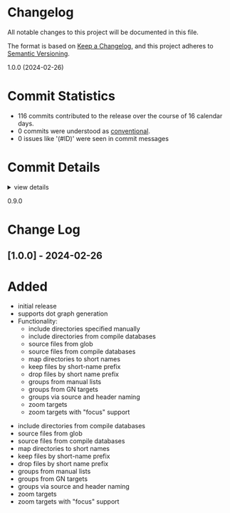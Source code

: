 # Changelog

All notable changes to this project will be documented in this file.

The format is based on [Keep a Changelog](https://keepachangelog.com/en/1.0.0/),
and this project adheres to [Semantic Versioning](https://semver.org/spec/v2.0.0.html).

 1.0.0 (2024-02-26)

# Commit Statistics

<csr-read-only-do-not-edit/>

 - 116 commits contributed to the release over the course of 16 calendar days.
 - 0 commits were understood as [conventional](https://www.conventionalcommits.org).
 - 0 issues like '(#ID)' were seen in commit messages

# Commit Details

<csr-read-only-do-not-edit/>

<details><summary>view details</summary>

 * **Uncategorized**
    - Changelog version bump ([`affbf37`](https://github.com/andy31415/igraph/commit/affbf373e768503d829a7e7815b5dc0b2128fad7))
    - Version 1.0 because I want to release it ([`6264e20`](https://github.com/andy31415/igraph/commit/6264e2063a1a5477efc8c373d76d7da0e10c98c2))
    - Update because we want docs ([`6b11780`](https://github.com/andy31415/igraph/commit/6b11780293efe485e6041bd42483bd705c51e0f0))
    - Slight doc change ([`e34bcaf`](https://github.com/andy31415/igraph/commit/e34bcafa24fe7f746bda9abd0a4a5c4ab18bddcd))
    - Preparing for release ([`c16a302`](https://github.com/andy31415/igraph/commit/c16a30205891185231405192807d493a3bed6c1c))
    - Fix include after name change ([`4ebbf14`](https://github.com/andy31415/igraph/commit/4ebbf14e5b306a0588d0e793459479b83c053dac))
    - Prepare for publish: cleaner example, fill in more cargotoml, igraph name seems already used ([`18889da`](https://github.com/andy31415/igraph/commit/18889da67bcd2473445d54a61e6d1797688dc9e7))
    - Better separation ([`e05d647`](https://github.com/andy31415/igraph/commit/e05d647155b1cffebc73ff0d80dc813b9f4d99c9))
    - Separate out zoomed in graphs from the rest, so they do not miz ([`06d1add`](https://github.com/andy31415/igraph/commit/06d1add08354cdc292034a045ebe164ed673706b))
    - Cargo clippy and format ([`5cd4475`](https://github.com/andy31415/igraph/commit/5cd4475bddda8e6649e487f06c18f2d6edea9a89))
    - Fix naming ([`9b6f3ad`](https://github.com/andy31415/igraph/commit/9b6f3ad192951bbaf2da4c67824b1eaebf803035))
    - Add a no-deps group ([`0e70d6e`](https://github.com/andy31415/igraph/commit/0e70d6e67703b870d03f4f8fb9eb3d7406f8e6ac))
    - Get sources from compiledb ([`7c98a2e`](https://github.com/andy31415/igraph/commit/7c98a2e09dc33ad0cce87298451840e6e12a7f4f))
    - Warn if glob is broken ([`697dc60`](https://github.com/andy31415/igraph/commit/697dc6080017a0598130f4eb533b49da05885066))
    - More support for nice formatting for debugging ([`9b2925d`](https://github.com/andy31415/igraph/commit/9b2925d2bbf0d303aa1e702d84e799714f293470))
    - Better include-extract formatting ([`752749a`](https://github.com/andy31415/igraph/commit/752749a6be029b25a44ecb1a068c69a3a63f7285))
    - Add a log of what includes are found ([`2e2e29c`](https://github.com/andy31415/igraph/commit/2e2e29c11284cba002bd86506fc01cacc54cf023))
    - Clean up examples ([`03f2761`](https://github.com/andy31415/igraph/commit/03f2761f2ebe9e5cf3c61c4d5c7668e3d75eb964))
    - Bump version, add author in toml ([`08b8d70`](https://github.com/andy31415/igraph/commit/08b8d7024d6a548bed9c0bc2429056c14242ae46))
    - Merge branch 'master' of github.com:andy31415/igraph ([`11290e5`](https://github.com/andy31415/igraph/commit/11290e5f80ecf5bdfb03693f2f3105c8ee9893cd))
    - Change license: I did not keep anything from the original leptos sample (because leptos was a pain) so for now this is a stand-alone app developed from scratch. Changed my name as copyright ([`66fb6bb`](https://github.com/andy31415/igraph/commit/66fb6bb4a0d37c6d3a0382a06cdde4431c72551d))
    - Create rust.yml ([`38f97be`](https://github.com/andy31415/igraph/commit/38f97bea01f86badd46d86f37d499e0814e6f364))
    - More text ([`1edc76a`](https://github.com/andy31415/igraph/commit/1edc76ab8ad7051c0e578d330955f33ce50ca899))
    - Updated readme ([`3a7f303`](https://github.com/andy31415/igraph/commit/3a7f30362bc6c07ef484911312e524b06414d44f))
    - Debug fixes ([`d72a46d`](https://github.com/andy31415/igraph/commit/d72a46dffc7c4a2286a4432c08a462b4d5138960))
    - Minor fixes ([`f2ea3e5`](https://github.com/andy31415/igraph/commit/f2ea3e5498b6f9686a9eb00f7795b4bef77d6d81))
    - Formattig and focus works ([`17bb5b8`](https://github.com/andy31415/igraph/commit/17bb5b8c9a0fea1fd413619b01bceb58631056ff))
    - Prepare for focused zoom ([`2c47bb3`](https://github.com/andy31415/igraph/commit/2c47bb3c9994ebd0f5cab532c5704ef96eead520))
    - Better layout and coloring ... this starts being usable ([`a3e7861`](https://github.com/andy31415/igraph/commit/a3e78619d903c900affcc55cf92e404ec9a5d387))
    - Remove circular links ([`73f167c`](https://github.com/andy31415/igraph/commit/73f167ca5fd009fc204af5d4e7febacb46f966fc))
    - Zoom works nice ([`464889c`](https://github.com/andy31415/igraph/commit/464889c9e73b991e7624aeb44b995d862c7c356e))
    - Zoom looks much nicer now, except colors ([`2b7409c`](https://github.com/andy31415/igraph/commit/2b7409ccf04615013b0cbe848be7cd744c23da64))
    - Some formatting for example, however overall zoom logic MUST be fixed ([`0ae7b2f`](https://github.com/andy31415/igraph/commit/0ae7b2fa7b75af148606c234ffeb33cd7d77acaa))
    - Better zoom support, however gv seems a bit off here ... ([`6dc6470`](https://github.com/andy31415/igraph/commit/6dc6470be1ec6cdb4a83ca9b27c9b57d29f7bd8a))
    - Format ([`63817a3`](https://github.com/andy31415/igraph/commit/63817a315d4c217bca9d6c1d0808d548e2ef685e))
    - A bit of work on linkages and display ... mostly works EXCEPT zoom ([`1551167`](https://github.com/andy31415/igraph/commit/15511670072765b92b5cf4f72ad8deb77b745cef))
    - Drop support as it seems needed ([`3da800d`](https://github.com/andy31415/igraph/commit/3da800d7f378ea6650c2d560acd81011b4db9780))
    - Format and clippy ([`11da8f5`](https://github.com/andy31415/igraph/commit/11da8f5934c824e5b799a1c973b67dabeb1e8b3d))
    - Coloring ability ... still way too busy ([`95b5c63`](https://github.com/andy31415/igraph/commit/95b5c63f4bf8df6a28bd1c9313e4a966aee6ca99))
    - Templates and formatting ([`4e9abfe`](https://github.com/andy31415/igraph/commit/4e9abfe0acc5b49a9e57b4f34d9470304b3d98b3))
    - Started rendering things ([`37ada41`](https://github.com/andy31415/igraph/commit/37ada41137f7da5331aa6383913e6e974336e1d2))
    - Start preparing for actual output. Arg parser works ([`ec4c331`](https://github.com/andy31415/igraph/commit/ec4c331c28f8925afc22f26507413b6c16bbde2e))
    - Sample_api update to minimize errors ([`b86b4f3`](https://github.com/andy31415/igraph/commit/b86b4f3a735d97671a4a9e2fbeae13148f148905))
    - Clippy, format and support for config seems full ([`12b6714`](https://github.com/andy31415/igraph/commit/12b67145dbc9b6980e976f45a4364e4160399c74))
    - Graph links must have both source and destination ([`d39384b`](https://github.com/andy31415/igraph/commit/d39384b691da8115a48e22fb98443a6ce52b9a84))
    - Format ([`d7d267a`](https://github.com/andy31415/igraph/commit/d7d267a2003985b43bd6a3b4c6db37cb22c1d431))
    - Add support for grouping source and headers ([`87ad46e`](https://github.com/andy31415/igraph/commit/87ad46e1ac9088b5516fa90fe4b9bf901d67881d))
    - Start to support adding groups ([`9314d86`](https://github.com/andy31415/igraph/commit/9314d86e01427cc05a60715205e8b6bd09e74ee8))
    - Start to support adding groups ([`f27d69f`](https://github.com/andy31415/igraph/commit/f27d69fc31a621e540f29d6be9da2168d95ed500))
    - More tests ([`fc72168`](https://github.com/andy31415/igraph/commit/fc72168fe52e734508c7f4efdf9501ab58ad531a))
    - Format and clippy ([`c921015`](https://github.com/andy31415/igraph/commit/c921015de7585dad3b658feccbb2533c67eb4564))
    - Validate variable expansion ([`e70bcfc`](https://github.com/andy31415/igraph/commit/e70bcfc43c21f6d58a28b1b52f5d977b3aa4f360))
    - Better tests and parsing of map is MUCH better ([`df59f86`](https://github.com/andy31415/igraph/commit/df59f86deda02841061098669b6997f7e7190cf1))
    - More tests ([`c13814a`](https://github.com/andy31415/igraph/commit/c13814a4ca2806c4132961700433f084b6d7536d))
    - Some unit tests started for parsing things ([`720d05c`](https://github.com/andy31415/igraph/commit/720d05c94a1b9fea030335b61979cd611e6b962d))
    - Format ([`3f122d6`](https://github.com/andy31415/igraph/commit/3f122d633f6df3d867ad9b0af5487c8fbc744710))
    - Remove leptos ... this seems something we should not have started to begin with ([`d9bf3dc`](https://github.com/andy31415/igraph/commit/d9bf3dc6ce61e772424d80536c06197c8ea8af27))
    - Some renames because igraph::igraph sounds silly ([`6bf68b7`](https://github.com/andy31415/igraph/commit/6bf68b7853da7983f92a50cd4c8b5e52f52a888c))
    - Full instruction parsing ([`e8572af`](https://github.com/andy31415/igraph/commit/e8572afd0ec66a290589f03f4d0449aee46db78b))
    - Avoid warning ([`52d1428`](https://github.com/andy31415/igraph/commit/52d1428b8e5eead6fc9f49865314f529f62da209))
    - More parsing works - we have GN bits ([`b8b499a`](https://github.com/andy31415/igraph/commit/b8b499a1b505e7525e7a40edcdc7c0d7b0a4611e))
    - Format ([`0b43644`](https://github.com/andy31415/igraph/commit/0b43644f53f44c153840e42eb5db99cb5431c356))
    - Zoom also seems to work ... only the more difficult parser remained ([`78bcd47`](https://github.com/andy31415/igraph/commit/78bcd47cf97ccc73019b8713546f7f8709f180e7))
    - Zoom items parse ([`c76a2a4`](https://github.com/andy31415/igraph/commit/c76a2a446e71a9bc12a007714ecfaf23d9b5d00f))
    - Parse map instructions ([`3c7d0b5`](https://github.com/andy31415/igraph/commit/3c7d0b5316b42e8889328a712fc8758f35751a47))
    - Parse globbing and include directory instructions ([`c9c2c6a`](https://github.com/andy31415/igraph/commit/c9c2c6a4c7ff3014c251ac565a4d7070a1439186))
    - Add some variable resolution for our sample api ([`4640f22`](https://github.com/andy31415/igraph/commit/4640f22b095fdfe75d7efeede4eecb4c99a7c519))
    - Add some variable resolution for our sample api ([`3a6c7c7`](https://github.com/andy31415/igraph/commit/3a6c7c7e8a73250c1e02af49304e1f82c12193ba))
    - Full path logic support ([`534990b`](https://github.com/andy31415/igraph/commit/534990b11dcd6dba966a306e98e26fa8847d35d8))
    - Add support for loading GN grouping information ([`9bcc9fb`](https://github.com/andy31415/igraph/commit/9bcc9fb9e1f627c898fd03d98d9367cc99351151))
    - Add nom since I would like some parse instructions ([`b939bf1`](https://github.com/andy31415/igraph/commit/b939bf1ec73c8203f6e94b2c5c821f8be9289b4b))
    - More readable code ([`25998da`](https://github.com/andy31415/igraph/commit/25998dacce6afc601cb796c95964ee9b0ed897c8))
    - Start using join ... seems better ([`ea22c63`](https://github.com/andy31415/igraph/commit/ea22c63354e09db5b1fb9ee94d74db5a1b639262))
    - Bump channel a lot ([`347a9b2`](https://github.com/andy31415/igraph/commit/347a9b2b46f4345c184e68f1dc49306e8190a0e0))
    - Better code organization. Includes, mappings and compiledb parsing all ready ([`6462082`](https://github.com/andy31415/igraph/commit/6462082b1515f4c5a4e78b6bbd4b18a856e2d317))
    - Format ([`ac5e579`](https://github.com/andy31415/igraph/commit/ac5e57971c91b95829f8ce7cb1885bb419425748))
    - Better file type logic ([`a0930e1`](https://github.com/andy31415/igraph/commit/a0930e13de13bb74f3af57e86dc5d9571f3daafe))
    - Move path mapper logic ([`962aa5c`](https://github.com/andy31415/igraph/commit/962aa5cefdbf61f0059c824ef9b7804eae0db302))
    - Split out parsing logic ([`3ead6b3`](https://github.com/andy31415/igraph/commit/3ead6b3eab62f007cd4651698fe8964bfe3d47e8))
    - Minor comment update ([`694ce99`](https://github.com/andy31415/igraph/commit/694ce99ea6e4410bb9318ce8947872e6e2a79f0e))
    - Move to more tokio ([`bd74557`](https://github.com/andy31415/igraph/commit/bd745578fcb8befcd8252fb30dcd490b5f987690))
    - Fast processing ([`74ff1fa`](https://github.com/andy31415/igraph/commit/74ff1fadae10d8a9e602f893e53f2041b2e72a6a))
    - Fmt ([`48df1a8`](https://github.com/andy31415/igraph/commit/48df1a8d2c2f600aa4138bc8edecf6fdd2bd1c13))
    - Less cloning ([`bfb17fd`](https://github.com/andy31415/igraph/commit/bfb17fd959a057c22ae2e39e1971115a1d7cf36a))
    - Format ([`53a9e8c`](https://github.com/andy31415/igraph/commit/53a9e8cb792537d84d6f189764822a8b75d3b51f))
    - Format and clippy ([`a2dddf7`](https://github.com/andy31415/igraph/commit/a2dddf7385239b41ab723b97b1e8906c96f01689))
    - Multithreading ([`2df638c`](https://github.com/andy31415/igraph/commit/2df638cc741bea5df7cc0f048f2539dea34521a1))
    - Minor updates, it takes 1s to process all includes ([`edf6d21`](https://github.com/andy31415/igraph/commit/edf6d21214ead0758c153a11cf142d4564dba82c))
    - Format ([`b0b0b54`](https://github.com/andy31415/igraph/commit/b0b0b544f2a6edf6e6f2bd8e35e4961a8a9702b7))
    - Add ability to iterate faster via an example (with watchexect) ([`902e4c9`](https://github.com/andy31415/igraph/commit/902e4c9c9c16368f5cf5b690b5b25478a234c2f9))
    - Use only resources ... we can build from here if we make a nice api ([`368376a`](https://github.com/andy31415/igraph/commit/368376abfb928ce3e1bc108a40aff866c7a0fafe))
    - Removed some bits ([`43d7dfe`](https://github.com/andy31415/igraph/commit/43d7dfe5000c5b3c323ef4fc56ab66d42b1e4697))
    - Suspense seems to work ... ([`f14ee02`](https://github.com/andy31415/igraph/commit/f14ee0253a1c9f6c7e072052d0fc8401271b1d1c))
    - Keep only the compile database reloader ([`2653eac`](https://github.com/andy31415/igraph/commit/2653eacf806efb96c10daf18b3c29128a56dfe0f))
    - Format ([`d7a2df0`](https://github.com/andy31415/igraph/commit/d7a2df0d483411d83d2d6825a1ea23f056e1c2ae))
    - A leptos action that actually does something ... although making this in a full webapp will be a pain... ([`5aa0c81`](https://github.com/andy31415/igraph/commit/5aa0c81772512e6c38c24f9de33b3d24ad2aca55))
    - Add carto features all as well ([`4e7d671`](https://github.com/andy31415/igraph/commit/4e7d671e9be92e87a90cf5f6a986d6cfbeea839d))
    - Make sure all features are enabled ([`5103a89`](https://github.com/andy31415/igraph/commit/5103a89ac430db34f28959b9c11a2132d26ecb7a))
    - Make rustfmt work ([`9ce8d57`](https://github.com/andy31415/igraph/commit/9ce8d57776a1c697fd3fc9eefac22597eaa1a152))
    - Initial copy of a leptos example app ... I do not yet know how to even pass in command line args... ([`74195cb`](https://github.com/andy31415/igraph/commit/74195cbbd439f0e6b9b4ad2187c03de8a6bcb02b))
    - A bit of axum and leptos that work ... will see how this behaves... ([`336f0f4`](https://github.com/andy31415/igraph/commit/336f0f45f262fc9c20c31ad09967dc447bb8fa95))
    - Starting with a web server ... for now use axum ([`0d19d52`](https://github.com/andy31415/igraph/commit/0d19d52b766d7af3e3445be66412aace5258102b))
    - Make clippy happy ([`f090457`](https://github.com/andy31415/igraph/commit/f090457fc2967afd2f6d3c5ada9f71a5359a580e))
    - Clippy ([`adbe916`](https://github.com/andy31415/igraph/commit/adbe9164114eaa68696c87926a1c00544fc0d87e))
    - Include resolution works ([`506de70`](https://github.com/andy31415/igraph/commit/506de70f384b08990520f791b28919f985d249bb))
    - Format and clippy ([`0383100`](https://github.com/andy31415/igraph/commit/0383100c469446faeed3fae3560d4da0eddfa6e1))
    - Prepare for include recognition ([`7de2b58`](https://github.com/andy31415/igraph/commit/7de2b58f7e3cff67e96741694d69653db60f2ecb))
    - Switch to env-filter for logging ... better control ([`9c4715c`](https://github.com/andy31415/igraph/commit/9c4715c4e2e670f4504f98656cf57c06ade76a66))
    - Some updates ([`26517d2`](https://github.com/andy31415/igraph/commit/26517d2929156304adaaaaf3cf71c59784d32169))
    - Compile database parsing is fully functional ([`6d4dbb1`](https://github.com/andy31415/igraph/commit/6d4dbb1d169e87985fb211cceea11ff7f46986f3))
    - Set up collecting names of everything ([`a4fbe2c`](https://github.com/andy31415/igraph/commit/a4fbe2caba2d7a23857b8126e33752c1212ffa42))
    - Better debug ([`d3edff5`](https://github.com/andy31415/igraph/commit/d3edff51b2e1a059219ea9262dba3cc9447b2c9c))
    - Clippy and fix naming ([`27f8af2`](https://github.com/andy31415/igraph/commit/27f8af20e4fab50e3480bae5c1eb55972700e942))
    - Can serde-parse the compile database ([`2e48dd8`](https://github.com/andy31415/igraph/commit/2e48dd8141bc713aa1afc7335a6f23d0351fd9aa))
    - Add serde ([`911897b`](https://github.com/andy31415/igraph/commit/911897b3ff577c3644f0033b1ea507e65a123bf6))
    - Some initial version ... I would like to try out rust bits ([`1ba260a`](https://github.com/andy31415/igraph/commit/1ba260a102cd8924b559007e4e35da404a9a8456))
</details>

 0.9.0

# Change Log

## [1.0.0] - 2024-02-26

# Added

* initial release
* supports dot graph generation
* Functionality:
  - include directories specified manually
  - include directories from compile databases
  - source files from glob
  - source files from compile databases
  - map directories to short names
  - keep files by short-name prefix
  - drop files by short name prefix
  - groups from manual lists
  - groups from GN targets
  - groups via source and header naming
  - zoom targets
  - zoom targets with "focus" support
- include directories from compile databases
- source files from glob
- source files from compile databases
- map directories to short names
- keep files by short-name prefix
- drop files by short name prefix
- groups from manual lists
- groups from GN targets
- groups via source and header naming
- zoom targets
- zoom targets with "focus" support

